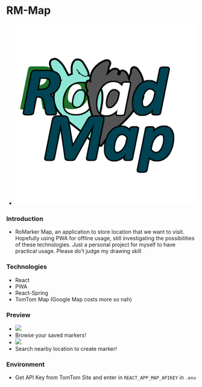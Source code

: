 # RM-Map
- ![](https://raw.githubusercontent.com/Walter0697/RM-Map-Frontend/beer/title.png)

### Introduction
- RoMarker Map, an application to store location that we want to visit. Hopefully using PWA for offline usage, still investigating the possibilities of these technologies. Just a personal project for myself to have practical usage. Please do't judge my drawing skill

### Technologies
- React
- PWA
- React-Spring
- TomTom Map (Google Map costs more so nah)

### Preview
- ![](https://raw.githubusercontent.com/Walter0697/RM-Map-Frontend/beer/preview/001.gif)
- Browse your saved markers!
- ![](https://raw.githubusercontent.com/Walter0697/RM-Map-Frontend/beer/preview/002.gif)
- Search nearby location to create marker!

### Environment
- Get API Key from TomTom Site and enter in `REACT_APP_MAP_APIKEY` in `.env`